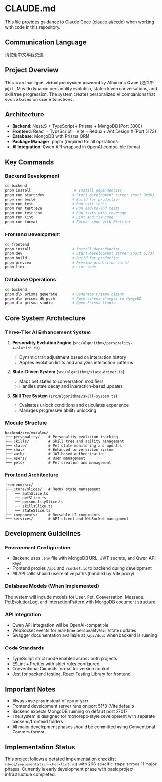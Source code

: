 # CLAUDE.md

This file provides guidance to Claude Code (claude.ai/code) when working with code in this repository.

## Communication Language
请使用中文与我交流

## Project Overview
This is an intelligent virtual pet system powered by Alibaba's Qwen (通义千问) LLM with dynamic personality evolution, state-driven conversations, and skill tree progression. The system creates personalized AI companions that evolve based on user interactions.

## Architecture
- **Backend**: NestJS + TypeScript + Prisma + MongoDB (Port 3000)
- **Frontend**: React + TypeScript + Vite + Redux + Ant Design X (Port 5173) 
- **Database**: MongoDB with Prisma ORM
- **Package Manager**: pnpm (required for all operations)
- **AI Integration**: Qwen API wrapped in OpenAI-compatible format

## Key Commands

### Backend Development
```bash
cd backend
pnpm install                    # Install dependencies
pnpm run start:dev             # Start development server (port 3000)
pnpm run build                 # Build for production
pnpm run test                  # Run unit tests
pnpm run test:e2e              # Run end-to-end tests
pnpm run test:cov              # Run tests with coverage
pnpm run lint                  # Lint and fix code
pnpm run format                # Format code with Prettier
```

### Frontend Development
```bash
cd frontend
pnpm install                   # Install dependencies
pnpm dev                       # Start development server (port 5173)
pnpm build                     # Build for production
pnpm preview                   # Preview production build
pnpm lint                      # Lint code
```

### Database Operations
```bash
cd backend
pnpm dlx prisma generate       # Generate Prisma client
pnpm dlx prisma db push        # Push schema changes to MongoDB
pnpm dlx prisma studio         # Open Prisma Studio
```

## Core System Architecture

### Three-Tier AI Enhancement System
1. **Personality Evolution Engine** (`src/algorithms/personality-evolution.ts`)
   - Dynamic trait adjustment based on interaction history
   - Applies evolution limits and analyzes interaction patterns

2. **State-Driven System** (`src/algorithms/state-driver.ts`) 
   - Maps pet states to conversation modifiers
   - Handles state decay and interaction-based updates

3. **Skill Tree System** (`src/algorithms/skill-system.ts`)
   - Evaluates unlock conditions and calculates experience
   - Manages progressive ability unlocking

### Module Structure
```
backend/src/modules/
├── personality/    # Personality evolution tracking
├── skills/         # Skill tree and ability management  
├── state/          # Pet state monitoring and updates
├── chat/           # Enhanced conversation system
├── auth/           # JWT-based authentication
├── users/          # User management
└── pets/           # Pet creation and management
```

### Frontend Architecture
```
frontend/src/
├── store/slices/   # Redux state management
│   ├── authSlice.ts
│   ├── petSlice.ts
│   ├── personalitySlice.ts
│   ├── skillsSlice.ts
│   └── stateSlice.ts
├── components/     # Reusable UI components
└── services/       # API client and WebSocket management
```

## Development Guidelines

### Environment Configuration
- Backend uses `.env` file with MongoDB URL, JWT secrets, and Qwen API keys
- Frontend proxies `/api` and `/socket.io` to backend during development
- All API calls should use relative paths (handled by Vite proxy)

### Database Models (When Implemented)
The system will include models for User, Pet, Conversation, Message, PetEvolutionLog, and InteractionPattern with MongoDB document structure.

### API Integration
- Qwen API integration will be OpenAI-compatible
- WebSocket events for real-time personality/skill/state updates
- Swagger documentation available at `/api/docs` when backend is running

### Code Standards
- TypeScript strict mode enabled across both projects
- ESLint + Prettier with strict rules configured
- Conventional Commits format for version control
- Jest for backend testing, React Testing Library for frontend

## Important Notes
- Always use `pnpm` instead of `npm` or `yarn`
- Frontend development server runs on port 5173 (Vite default)
- Backend expects MongoDB running on default port 27017
- The system is designed for monorepo-style development with separate backend/frontend folders
- All major development phases should be committed using Conventional Commits format

## Implementation Status
This project follows a detailed implementation checklist (`docs/implementation-checklist.md`) with 266 specific steps across 11 major phases. Currently in early development phase with basic project infrastructure completed.
